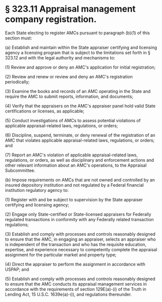 # § 323.11   Appraisal management company registration.

Each State electing to register AMCs pursuant to paragraph (b)(1) of this section must:


(a) Establish and maintain within the State appraiser certifying and licensing agency a licensing program that is subject to the limitations set forth in § 323.12 and with the legal authority and mechanisms to:


(1) Review and approve or deny an AMC's application for initial registration;


(2) Review and renew or review and deny an AMC's registration periodically;


(3) Examine the books and records of an AMC operating in the State and require the AMC to submit reports, information, and documents;


(4) Verify that the appraisers on the AMC's appraiser panel hold valid State certifications or licenses, as applicable;


(5) Conduct investigations of AMCs to assess potential violations of applicable appraisal-related laws, regulations, or orders;


(6) Discipline, suspend, terminate, or deny renewal of the registration of an AMC that violates applicable appraisal-related laws, regulations, or orders; and


(7) Report an AMC's violation of applicable appraisal-related laws, regulations, or orders, as well as disciplinary and enforcement actions and other relevant information about an AMC's operations, to the Appraisal Subcommittee.


(b) Impose requirements on AMCs that are not owned and controlled by an insured depository institution and not regulated by a Federal financial institution regulatory agency to:


(1) Register with and be subject to supervision by the State appraiser certifying and licensing agency;


(2) Engage only State-certified or State-licensed appraisers for Federally regulated transactions in conformity with any Federally related transaction regulations;


(3) Establish and comply with processes and controls reasonably designed to ensure that the AMC, in engaging an appraiser, selects an appraiser who is independent of the transaction and who has the requisite education, expertise, and experience necessary to competently complete the appraisal assignment for the particular market and property type;


(4) Direct the appraiser to perform the assignment in accordance with USPAP; and


(5) Establish and comply with processes and controls reasonably designed to ensure that the AMC conducts its appraisal management services in accordance with the requirements of section 129E(a)-(i) of the Truth in Lending Act, 15 U.S.C. 1639e(a)-(i), and regulations thereunder.




